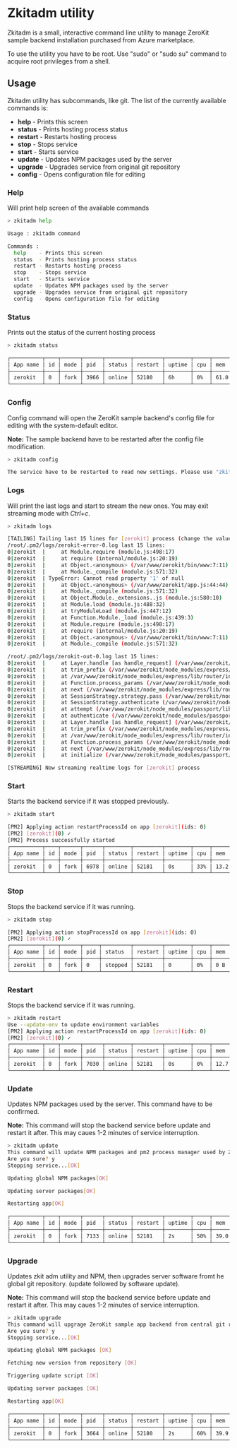 # Zkitadm utility
Zkitadm is a small, interactive command line utility to manage ZeroKit sample backend installation purchased from Azure marketplace.

To use the utility you have to be root. Use "sudo" or "sudo su" command to acquire root privileges from a shell.

## Usage
Zkitadm utility has subcommands, like git. The list of the currently available commands is:

  - **help** - Prints this screen
  - **status** - Prints hosting process status
  - **restart** - Restarts hosting process
  - **stop** - Stops service
  - **start** - Starts service
  - **update** - Updates NPM packages used by the server
  - **upgrade** - Upgrades service from original git repository
  - **config** - Opens configuration file for editing


### Help
Will print help screen of the available commands

```bash
> zkitadm help

Usage : zkitadm command

Commands :
  help    - Prints this screen
  status  - Prints hosting process status
  restart - Restarts hosting process
  stop    - Stops service
  start   - Starts service
  update  - Updates NPM packages used by the server
  upgrade - Upgrades service from original git repository
  config  - Opens configuration file for editing

```

### Status
Prints out the status of the current hosting process

```bash
> zkitadm status

┌──────────┬────┬──────┬──────┬────────┬─────────┬────────┬─────┬───────────┬──────────┐
│ App name │ id │ mode │ pid  │ status │ restart │ uptime │ cpu │ mem       │ watching │
├──────────┼────┼──────┼──────┼────────┼─────────┼────────┼─────┼───────────┼──────────┤
│ zerokit  │ 0  │ fork │ 3966 │ online │ 52180   │ 6h     │ 0%  │ 61.0 MB   │ disabled │
└──────────┴────┴──────┴──────┴────────┴─────────┴────────┴─────┴───────────┴──────────┘
```

### Config
Config command will open the ZeroKit sample backend's config file for editing with the system-default editor.

**Note:** The sample backend have to be restarted after the config file modification.

```bash
> zkitadm config

The service have to be restarted to read new settings. Please use "zkitadm restart" command.
```

### Logs
Will print the last logs and start to stream the new ones. You may exit streaming mode with *Ctrl+c*.

```bash
> zkitadm logs

[TAILING] Tailing last 15 lines for [zerokit] process (change the value with --lines option)
/root/.pm2/logs/zerokit-error-0.log last 15 lines:
0|zerokit  |     at Module.require (module.js:498:17)
0|zerokit  |     at require (internal/module.js:20:19)
0|zerokit  |     at Object.<anonymous> (/var/www/zerokit/bin/www:7:11)
0|zerokit  |     at Module._compile (module.js:571:32)
0|zerokit  | TypeError: Cannot read property '1' of null
0|zerokit  |     at Object.<anonymous> (/var/www/zerokit/app.js:44:44)
0|zerokit  |     at Module._compile (module.js:571:32)
0|zerokit  |     at Object.Module._extensions..js (module.js:580:10)
0|zerokit  |     at Module.load (module.js:488:32)
0|zerokit  |     at tryModuleLoad (module.js:447:12)
0|zerokit  |     at Function.Module._load (module.js:439:3)
0|zerokit  |     at Module.require (module.js:498:17)
0|zerokit  |     at require (internal/module.js:20:19)
0|zerokit  |     at Object.<anonymous> (/var/www/zerokit/bin/www:7:11)
0|zerokit  |     at Module._compile (module.js:571:32)

/root/.pm2/logs/zerokit-out-0.log last 15 lines:
0|zerokit  |     at Layer.handle [as handle_request] (/var/www/zerokit/node_modules/express/lib/router/layer.js:95:5)
0|zerokit  |     at trim_prefix (/var/www/zerokit/node_modules/express/lib/router/index.js:317:13)
0|zerokit  |     at /var/www/zerokit/node_modules/express/lib/router/index.js:284:7
0|zerokit  |     at Function.process_params (/var/www/zerokit/node_modules/express/lib/router/index.js:335:12)
0|zerokit  |     at next (/var/www/zerokit/node_modules/express/lib/router/index.js:275:10)
0|zerokit  |     at SessionStrategy.strategy.pass (/var/www/zerokit/node_modules/passport/lib/middleware/authenticate.js:325:9)
0|zerokit  |     at SessionStrategy.authenticate (/var/www/zerokit/node_modules/passport/lib/strategies/session.js:71:10)
0|zerokit  |     at attempt (/var/www/zerokit/node_modules/passport/lib/middleware/authenticate.js:348:16)
0|zerokit  |     at authenticate (/var/www/zerokit/node_modules/passport/lib/middleware/authenticate.js:349:7)
0|zerokit  |     at Layer.handle [as handle_request] (/var/www/zerokit/node_modules/express/lib/router/layer.js:95:5)
0|zerokit  |     at trim_prefix (/var/www/zerokit/node_modules/express/lib/router/index.js:317:13)
0|zerokit  |     at /var/www/zerokit/node_modules/express/lib/router/index.js:284:7
0|zerokit  |     at Function.process_params (/var/www/zerokit/node_modules/express/lib/router/index.js:335:12)
0|zerokit  |     at next (/var/www/zerokit/node_modules/express/lib/router/index.js:275:10)
0|zerokit  |     at initialize (/var/www/zerokit/node_modules/passport/lib/middleware/initialize.js:53:5) status: 404, code: 'NotFound' }

[STREAMING] Now streaming realtime logs for [zerokit] process
```

### Start
Starts the backend service if it was stopped previously.

```bash
> zkitadm start

[PM2] Applying action restartProcessId on app [zerokit](ids: 0)
[PM2] [zerokit](0) ✓
[PM2] Process successfully started
┌──────────┬────┬──────┬──────┬────────┬─────────┬────────┬─────┬───────────┬──────────┐
│ App name │ id │ mode │ pid  │ status │ restart │ uptime │ cpu │ mem       │ watching │
├──────────┼────┼──────┼──────┼────────┼─────────┼────────┼─────┼───────────┼──────────┤
│ zerokit  │ 0  │ fork │ 6978 │ online │ 52181   │ 0s     │ 33% │ 13.2 MB   │ disabled │
└──────────┴────┴──────┴──────┴────────┴─────────┴────────┴─────┴───────────┴──────────┘
```

### Stop
Stops the backend service if it was running.

```bash
> zkitadm stop

[PM2] Applying action stopProcessId on app [zerokit](ids: 0)
[PM2] [zerokit](0) ✓
┌──────────┬────┬──────┬─────┬─────────┬─────────┬────────┬─────┬────────┬──────────┐
│ App name │ id │ mode │ pid │ status  │ restart │ uptime │ cpu │ mem    │ watching │
├──────────┼────┼──────┼─────┼─────────┼─────────┼────────┼─────┼────────┼──────────┤
│ zerokit  │ 0  │ fork │ 0   │ stopped │ 52181   │ 0      │ 0%  │ 0 B    │ disabled │
└──────────┴────┴──────┴─────┴─────────┴─────────┴────────┴─────┴────────┴──────────┘
```

### Restart
Stops the backend service if it was running.

```bash
> zkitadm restart
Use --update-env to update environment variables
[PM2] Applying action restartProcessId on app [zerokit](ids: 0)
[PM2] [zerokit](0) ✓
┌──────────┬────┬──────┬──────┬────────┬─────────┬────────┬─────┬───────────┬──────────┐
│ App name │ id │ mode │ pid  │ status │ restart │ uptime │ cpu │ mem       │ watching │
├──────────┼────┼──────┼──────┼────────┼─────────┼────────┼─────┼───────────┼──────────┤
│ zerokit  │ 0  │ fork │ 7030 │ online │ 52181   │ 0s     │ 0%  │ 12.7 MB   │ disabled │
└──────────┴────┴──────┴──────┴────────┴─────────┴────────┴─────┴───────────┴──────────┘
```

### Update
Updates NPM packages used by the server. This command have to be confirmed.

**Note:** This command will stop the backend service before update and restart it after. This may caues 1-2 minutes of service interruption.

```bash
> zkitadm update
This command will update NPM packages and pm2 process manager used by ZeroKit sample app backend.
Are you sure? y
Stopping service...[OK]

Updating global NPM packages[OK]

Updating server packages[OK]

Restarting app[OK]

┌──────────┬────┬──────┬──────┬────────┬─────────┬────────┬─────┬───────────┬──────────┐
│ App name │ id │ mode │ pid  │ status │ restart │ uptime │ cpu │ mem       │ watching │
├──────────┼────┼──────┼──────┼────────┼─────────┼────────┼─────┼───────────┼──────────┤
│ zerokit  │ 0  │ fork │ 7133 │ online │ 52181   │ 2s     │ 50% │ 39.0 MB   │ disabled │
└──────────┴────┴──────┴──────┴────────┴─────────┴────────┴─────┴───────────┴──────────┘
```

### Upgrade
Updates zkit adm utility and NPM, then upgrades server software fromt he global git repository. (update followed by software update).

**Note:** This command will stop the backend service before update and restart it after. This may caues 1-2 minutes of service interruption.

```bash
> zkitadm upgrade
This command will upgrage ZeroKit sample app backend from central git repository.
Are you sure? y
Stopping service...[OK]

Updating global NPM packages [OK]

Fetching new version from repository [OK]

Triggering update script [OK]

Updating server packages [OK]

Restarting app[OK]

┌──────────┬────┬──────┬──────┬────────┬─────────┬────────┬─────┬───────────┬──────────┐
│ App name │ id │ mode │ pid  │ status │ restart │ uptime │ cpu │ mem       │ watching │
├──────────┼────┼──────┼──────┼────────┼─────────┼────────┼─────┼───────────┼──────────┤
│ zerokit  │ 0  │ fork │ 3664 │ online │ 52180   │ 2s     │ 60% │ 39.9 MB   │ disabled │
└──────────┴────┴──────┴──────┴────────┴─────────┴────────┴─────┴───────────┴──────────┘
```
